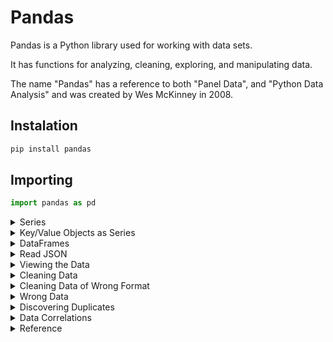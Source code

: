 # Pandas
Pandas is a Python library used for working with data sets.

It has functions for analyzing, cleaning, exploring, and manipulating data.

The name "Pandas" has a reference to both "Panel Data", and "Python Data Analysis" and was created by Wes McKinney in 2008.

## Instalation
```bash
pip install pandas
```
## Importing
```python
import pandas as pd
```

<details>
  <summary>Series</summary>

A Pandas Series is like a column in a table.<br>

It is a one-dimensional array holding data of any type.

```python
import pandas as pd

a = [1, 7, 2]

myvar = pd.Series(a)

print(myvar)
```

```
output:
0    1
1    7
2    2
```

> If nothing else is specified, the values are labeled with their index number. First value has index 0, second value has index 1 etc.

```python
a = [1, 7, 2]

myvar = pd.Series(a, index = ["x", "y", "z"])
```

```
output:
x    1
y    7
z    2
```

```python
# using this returns the value of "y"
print(myvar["y"])
```

```
output:
7
```
</details>

<details>
    <summary>Key/Value Objects as Series</summary>
    You can also use a key/value object, like a dictionary, when creating a Series.

```python
import pandas as pd

calories = {"day1": 420, "day2": 380, "day3": 390}

myvar = pd.Series(calories)

print(myvar)
```

> The keys of the dictionary become the labels.

```python
# create a Series using only data from "day1" and "day2"
calories = {"day1": 420, "day2": 380, "day3": 390}

myvar = pd.Series(calories, index = ["day1", "day2"])
```
</details>

<details>
    <summary>DataFrames</summary>
    Data sets in Pandas are usually multi-dimensional tables, called DataFrames. <br>Series is like a column, a DataFrame is the whole table.

```python
# create a DataFrame from two Series
data = {
  "calories": [420, 380, 390],
  "duration": [50, 40, 45]
}

myvar = pd.DataFrame(data)
```

```
output:
     calories  duration
  0       420        50
  1       380        40
  2       390        45
```

>As you can see from the result above, the DataFrame is like a table with rows and columns.<br> Pandas use the `loc` attribute to return one or more specified row(s).

```python
# refer to the row index
print(df.loc[0])
```
```
output:
  calories    420
  duration     50
  Name: 0, dtype: int64
```

```python
# use a list of indexes
print(df.loc[[0, 1]])
```

>This example returns a Pandas Series

```
output:
     calories  duration
  0       420        50
  1       380        40
```

> When using [], the result is a Pandas DataFrame.

## Named Indexes
With the index argument, you can name your own indexes.

```python
# add a list of names to give each row a name:
df = pd.DataFrame(data, index = ["day1", "day2", "day3"])
```

```
output:
        calories  duration
  day1       420        50
  day2       380        40
  day3       390        45
```

```python
# Use the named index in the loc attribute to return the specified row(s)
print(df.loc["day2"])
```

```
output:
  calories    380
  duration     40
  Name: 0, dtype: int64
```

## Load Files Into a DataFrame
If your data sets are stored in a file, Pandas can load them into a DataFrame.

```python
df = pd.read_csv('data.csv')
```

> If you have a large DataFrame with many rows, Pandas will only return the first 5 rows, and the last 5 rows, use `to_string()` to print the entire DataFrame.
</details>

<details>
<summary>Read JSON</summary>
Big data sets are often stored, or extracted as JSON.

JSON is plain text, but has the format of an object, and is well known in the world of programming, including Pandas.

```python
# load the JSON file into a DataFrame
import pandas as pd

df = pd.read_json('data.json')

print(df.to_string()) 
```

> JSON objects have the same format as Python dictionaries.

</details>

<details>
<summary>Viewing the Data</summary>

One of the most used method for getting a quick overview of the DataFrame, is the `head()` method.

The `head()` method returns the headers and a specified number of rows, starting from the top.
```python
# get a quick overview by printing the first 10 rows of the DataFrame
import pandas as pd

df = pd.read_csv('data.csv')

print(df.head(10)) 
```

> If the number of rows is not specified, the head() method will return the top 5 rows.

There is also a `tail()` method for viewing the last rows of the DataFrame.

The `tail()` method returns the headers and a specified number of rows, starting from the bottom.

## Info About the Data
The DataFrames object has a method called `info()`, that gives you more information about the data set.

```python
print(df.info()) 
```

```
output:
  <class 'pandas.core.frame.DataFrame'>
  RangeIndex: 169 entries, 0 to 168
  Data columns (total 4 columns):
   #   Column    Non-Null Count  Dtype  
  ---  ------    --------------  -----  
   0   Duration  169 non-null    int64  
   1   Pulse     169 non-null    int64  
   2   Maxpulse  169 non-null    int64  
   3   Calories  164 non-null    float64
  dtypes: float64(1), int64(3)
  memory usage: 5.4 KB
  None
```

</details>

<details>
<summary>Cleaning Data</summary>
Data cleaning means fixing bad data in your data set.

Bad data could be:
- Empty cells
- Data in wrong format
- Wrong data
- Duplicates

### __Empty Cells__
Empty cells can potentially give you a wrong result when you analyze data.

### __Remove Rows__
One way to deal with empty cells is to remove rows that contain empty cells.

This is usually OK, since data sets can be very big, and removing a few rows will not have a big impact on the result.

```python
# returns a new Data Frame with no empty cells
import pandas as pd

df = pd.read_csv('data.csv')

new_df = df.dropna()

print(new_df.to_string())
```

> By default, the dropna() method returns a new DataFrame, and will not change the original.<br><br>If you want to change the original DataFrame, use the `inplace = True` argument.

### __Replace Empty Values__
```python
# replace NULL values with the number 130
df = pd.read_csv('data.csv')

df.fillna(130, inplace = True) 
```

```python
# replace Only For Specified Columns
df = pd.read_csv('data.csv')

df["Calories"].fillna(130, inplace = True) 
```
</details>

<details>
<summary>Cleaning Data of Wrong Format</summary>
Cells with data of wrong format can make it difficult, or even impossible, to analyze data.

To fix it, you have two options: remove the rows, or convert all cells in the columns into the same format.

### __Convert Into a Correct Format__
```
For example:
      Duration          Date  Pulse  Maxpulse  Calories
  21        60  '2020/12/21'    108       131     364.2
  22        45           NaN    100       119     282.0
  23        60  '2020/12/23'    130       101     300.0
  24        45  '2020/12/24'    105       132     246.0
  25        60  '2020/12/25'    102       126     334.5
  26        60      20201226    100       120     250.0
  27        60  '2020/12/27'     92       118     241.0
```

Let's try to convert all cells in the 'Date' column into dates.

Pandas has a `to_datetime()` method for this:

```python
import pandas as pd

df = pd.read_csv('data.csv')

df['Date'] = pd.to_datetime(df['Date'])

print(df.to_string())
```

```
output:
      Duration          Date  Pulse  Maxpulse  Calories
  21        60  '2020/12/21'    108       131     364.2
  22        45           NaT    100       119     282.0
  23        60  '2020/12/23'    130       101     300.0
  24        45  '2020/12/24'    105       132     246.0
  25        60  '2020/12/25'    102       126     334.5
  26        60  '2020/12/26'    100       120     250.0
  27        60  '2020/12/27'     92       118     241.0
```

> As you can see from the result, the date in row 26 was fixed, but the empty date in row 22 got a NaT (Not a Time) value, in other words an empty value. One way to deal with empty values is simply removing the entire row.

### __Removing Rows__
The result from the converting in the example above gave us a NaT value, which can be handled as a `NULL` value, and we can remove the row by using the `dropna()` method.

```python
# remove rows with a NULL value in the "Date" column
df.dropna(subset=['Date'], inplace = True)
```
</details>

<details>
<summary>Wrong Data</summary>
"Wrong data" does not have to be "empty cells" or "wrong format", it can just be wrong, like if someone registered "199" instead of "1.99".

Sometimes you can spot wrong data by looking at the data set, because you have an expectation of what it should be.

```
How can we fix wrong values, like the one for "Duration" in row 7?
  5         60  '2020/12/06'    102       127     300.0
  6         60  '2020/12/07'    110       136     374.0
  7        450  '2020/12/08'    104       134     253.3
  8         30  '2020/12/09'    109       133     195.1
  9         60  '2020/12/10'     98       124     269.0
```

### __Replacing Values__
```python
# set "Duration" = 45 in row 7
df.loc[7, 'Duration'] = 45
```

For small data sets you might be able to replace the wrong data one by one, but not for big data sets.

To replace wrong data for larger data sets you can create some rules, e.g. set some boundaries for legal values, and replace any values that are outside of the boundaries.

Loop through all values in the "Duration" column.
```python
# if the value is higher than 120, set it to 120
for x in df.index:
  if df.loc[x, "Duration"] > 120:
    df.loc[x, "Duration"] = 120 
```

### __Removing Rows__
Another way of handling wrong data is to remove the rows that contains wrong data.

```python
# delete rows where "Duration" is higher than 120
for x in df.index:
  if df.loc[x, "Duration"] > 120:
    df.drop(x, inplace = True) 
```
</details>

<details>
<summary>Discovering Duplicates</summary>
Duplicate rows are rows that have been registered more than one time.

```
For example:
  9         60  '2020/12/10'     98       124     269.0
  10        60  '2020/12/11'    103       147     329.3
  11        60  '2020/12/12'    100       120     250.7
  12        60  '2020/12/12'    100       120     250.7
  13        60  '2020/12/13'    106       128     345.3
```

By taking a look at our test data set, we can assume that row 11 and 12 are duplicates.

> To discover duplicates, we can use the `duplicated()` method.

The duplicated() method returns a Boolean values for each row

```python
# returns True for every row that is a duplicate, othwerwise False
print(df.duplicated())
```

```
output:
10    False
11    False
12     True
13    False
14    False
15    False
```

### __Removing Duplicates__

> To remove duplicates, use the `drop_duplicates()` method.

```python
# remove all duplicates
df.drop_duplicates(inplace = True) 
```
</details>

<details>
<summary>Data Correlations</summary>

The `corr()` method calculates the relationship between each column in your data set.

```python
# show the relationship between the columns
df.corr() 
```

```
output:
            Duration     Pulse  Maxpulse  Calories
  Duration  1.000000 -0.155408  0.009403  0.922721
  Pulse    -0.155408  1.000000  0.786535  0.025120
  Maxpulse  0.009403  0.786535  1.000000  0.203814
  Calories  0.922721  0.025120  0.203814  1.000000
```

>  The `corr()` method ignores "not numeric" columns.

Result Explained

The Result of the `corr()` method is a table with a lot of numbers that represents how well the relationship is between two columns.

The number varies from -1 to 1.

1 means that there is a 1 to 1 relationship (a perfect correlation), and for this data set, each time a value went up in the first column, the other one went up as well.

0.9 is also a good relationship, and if you increase one value, the other will probably increase as well.

-0.9 would be just as good relationship as 0.9, but if you increase one value, the other will probably go down.

0.2 means NOT a good relationship, meaning that if one value goes up does not mean that the other will.

> Perfect Correlation: <br>We can see that "Duration" and "Duration" got the number 1.000000, which makes sense, each column always has a perfect relationship with itself.

> Good Correlation: <br>"Duration" and "Calories" got a 0.922721 correlation, which is a very good correlation, and we can predict that the longer you work out, the more calories you burn, and the other way around: if you burned a lot of calories, you probably had a long work out.

> Bad Correlation: <br>"Duration" and "Maxpulse" got a 0.009403 correlation, which is a very bad correlation, meaning that we can not predict the max pulse by just looking at the duration of the work out, and vice versa.

</details>

<details>
<summary>Reference</summary>

[Pandas Dataframe Reference](https://www.w3schools.com/python/pandas/pandas_ref_dataframe.asp)
</details>
